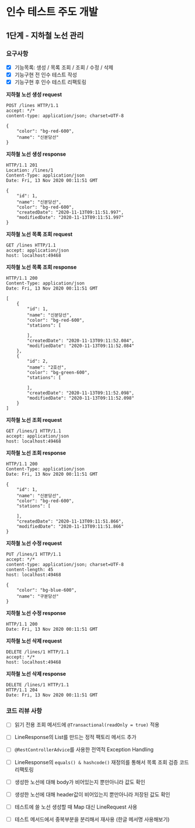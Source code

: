 # 인수 테스트 주도 개발
## 1단계 - 지하철 노선 관리

### 요구사항
- [x] 기능목록: 생성 / 목록 조회 / 조회 / 수정 / 삭제
- [x] 기능구현 전 인수 테스트 작성
- [x] 기능구현 후 인수 테스트 리팩토링

**지하철 노선 생성 request**
```http request
POST /lines HTTP/1.1
accept: */*
content-type: application/json; charset=UTF-8

{
    "color": "bg-red-600",
    "name": "신분당선"
}
```

**지하철 노선 생성 response**
```http request
HTTP/1.1 201
Location: /lines/1
Content-Type: application/json
Date: Fri, 13 Nov 2020 00:11:51 GMT

{
    "id": 1,
    "name": "신분당선",
    "color": "bg-red-600",
    "createdDate": "2020-11-13T09:11:51.997",
    "modifiedDate": "2020-11-13T09:11:51.997"
}
```

**지하철 노선 목록 조회 request**
```http request
GET /lines HTTP/1.1
accept: application/json
host: localhost:49468
```

**지하철 노선 목록 조회 response**
```http request
HTTP/1.1 200
Content-Type: application/json
Date: Fri, 13 Nov 2020 00:11:51 GMT

[
    {
        "id": 1,
        "name": "신분당선",
        "color": "bg-red-600",
        "stations": [
            
        ],
        "createdDate": "2020-11-13T09:11:52.084",
        "modifiedDate": "2020-11-13T09:11:52.084"
    },
    {
        "id": 2,
        "name": "2호선",
        "color": "bg-green-600",
        "stations": [
            
        ],
        "createdDate": "2020-11-13T09:11:52.098",
        "modifiedDate": "2020-11-13T09:11:52.098"
    }
]
```

**지하철 노선 조회 request**
```http request
GET /lines/1 HTTP/1.1
accept: application/json
host: localhost:49468
```

**지하철 노선 조회 response**
```http request
HTTP/1.1 200 
Content-Type: application/json
Date: Fri, 13 Nov 2020 00:11:51 GMT

{
    "id": 1,
    "name": "신분당선",
    "color": "bg-red-600",
    "stations": [
        
    ],
    "createdDate": "2020-11-13T09:11:51.866",
    "modifiedDate": "2020-11-13T09:11:51.866"
}
```

**지하철 노선 수정 request**
```http request
PUT /lines/1 HTTP/1.1
accept: */*
content-type: application/json; charset=UTF-8
content-length: 45
host: localhost:49468

{
    "color": "bg-blue-600",
    "name": "구분당선"
}
```

**지하철 노선 수정 response**
```http request
HTTP/1.1 200 
Date: Fri, 13 Nov 2020 00:11:51 GMT
```

**지하철 노선 삭제 request**
```http request
DELETE /lines/1 HTTP/1.1
accept: */*
host: localhost:49468
```

**지하철 노선 삭제 response**
```http request
DELETE /lines/1 HTTP/1.1
HTTP/1.1 204 
Date: Fri, 13 Nov 2020 00:11:51 GMT
```

### 코드 리뷰 사항

- [ ] 읽기 전용 조회 메서드에 ```@Transactional(readOnly = true)``` 적용
- [ ] LineResponse의 List를 만드는 정적 팩토리 메서드 추가   
- [ ] ```@RestControllerAdvice```를 사용한 전역적 Exception Handling
- [ ] LineResponse의 ```equals() & hashcode()``` 재정의를 통해서 목록 조회 검증 코드 리팩토링
- [ ] 생성한 노선에 대해 body가 비어있는지 뿐만아니라 값도 확인 
- [ ] 생성한 노선에 대해 header값이 비어있는지 뿐만아니라 저장된 값도 확인
- [ ] 테스트에 쓸 노선 생성할 때 Map 대신 LineRequest 사용
- [ ] 테스트 메서드에서 중복부분을 분리해서 재사용 (한글 메서명 사용해보기)

